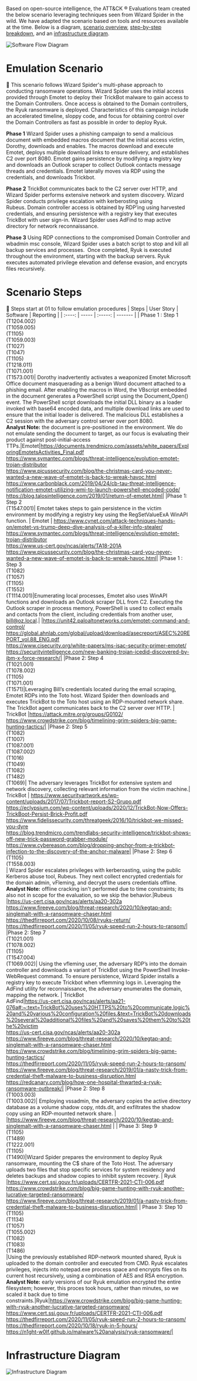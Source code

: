 Based on open-source intelligence, the ATT&CK ® Evaluations team created the below scenario leveraging techniques seen from Wizard Spider in the wild. We have adapted the scenario based on tools and resources available at the time. Below is a diagram, [scenario overview](#emulation-scenario), [step-by-step breakdown](#scenario-steps), and an [infrastructure diagram](#infrastructure-diagram). 


![Software Flow Diagram](/Resources/images/SoftwareFlow.jpeg)

# Emulation Scenario
📖 
This scenario follows Wizard Spider's multi-phase approach to conducting ransomware operations. Wizard Spider uses the initial access provided through Emotet to deploy their TrickBot malware to gain access to the Domain Controllers. Once access is obtained to the Domain controllers, the Ryuk ransomware is deployed. Characteristics of this campaign include an accelerated timeline, sloppy code, and focus for obtaining control over the Domain Controllers as fast as possible in order to deploy Ryuk.

**Phase 1** Wizard Spider uses a phishing campaign to send a malicious document with embedded macros document that the initial access victim, Dorothy, downloads and enables. The macros download and execute Emotet, deploys multiple download links to ensure delivery, and establishes C2 over port 8080. Emotet  gains persistence by modifying a registry key and downloads an Outlook scraper to collect Outlook contacts message threads and credentials. Emotet laterally moves via RDP using the credentials, and downloads Trickbot.

**Phase 2** TrickBot communicates back to the C2 server over HTTP, and Wizard Spider performs extensive network and system discovery. Wizard Spider conducts privilege escalation with kerberosting using Rubeus. Domain controller access is obtained by RDP’ing using harvested credentials, and ensuring persistence with a registry key that executes TrickBot with user sign-in. Wizard Spider uses AdFind to map active directory for network reconnaissance. 

**Phase 3** Using RDP connections to the compromised Domain Controller and wbadmin msc console, Wizard Spider uses a batch script to stop and kill all backup services and processes.  Once completed, Ryuk is executed throughout the environment, starting with the backup servers. Ryuk executes automated privilege elevation and defense evasion, and encrypts files recursively. 


# Scenario Steps 
👣 
Steps start at 01 to follow emulation procedures
| Steps | User Story | Software | Reporting |
| :----: | ----- | :-----: | ------- |
| Phase 1 : Step 1 <br>(T1204.002)<br>(T1059.005)​<br>(T1105)​<br>(T1059.003)​<br>(T1027​)<br>(T1047)​<br>(T1105)​<br>(T1218.011)​<br>(T1071.001)​<br>(T1573.001)​| Dorothy inadvertently activates a weaponized Emotet Microsoft Office document masquerading as a benign Word document attached to a phishing email. After enabling the macros in Word, the VBscript embedded in the document generates a PowerShell script using the Document_Open() event. The PowerShell script downloads the initial DLL binary as a loader invoked with base64 encoded data, and multiple download links are used to ensure that the initial loader is delivered. The malicious DLL establishes a C2 session with the adversary control server over port 8080.<br>**Analyst Note:** the document is pre-positioned in the environment. We do not emulate sending the document to target, as our focus is evaluating their product against post-initial-access TTPs.|Emotet|https://documents.trendmicro.com/assets/white_papers/ExploringEmotetsActivities_Final.pdf<br>https://www.symantec.com/blogs/threat-intelligence/evolution-emotet-trojan-distributor <br> https://www.picussecurity.com/blog/the-christmas-card-you-never-wanted-a-new-wave-of-emotet-is-back-to-wreak-havoc.html<br>https://www.carbonblack.com/2019/04/24/cb-tau-threat-intelligence-notification-emotet-utilizing-wmi-to-launch-powershell-encoded-code/<br>https://blog.talosintelligence.com/2019/01/return-of-emotet.html|
|Phase 1: Step 2<br>(T1547.001)​| Emotet takes steps to gain persistence in the victim environment by modifying a registry key using the RegSetValueExA WinAPI function. | Emotet | https://www.cynet.com/attack-techniques-hands-on/emotet-vs-trump-deep-dive-analysis-of-a-killer-info-stealer/<br>https://www.symantec.com/blogs/threat-intelligence/evolution-emotet-trojan-distributor<br>https://www.us-cert.gov/ncas/alerts/TA18-201A<br>https://www.picussecurity.com/blog/the-christmas-card-you-never-wanted-a-new-wave-of-emotet-is-back-to-wreak-havoc.html|
|Phase 1 : Step 3<br>(T1082)​<br>(T1057)​<br>(T1105)<br>(T1552)<br>(T1114.001)|Enumerating local processes, Emotet also uses WinAPI functions and downloads an Outlook scraper DLL from C2. Executing the Outlook scraper in process memory, PowerShell is used to collect emails and contacts from the client, including credentials from another user, bill@oz.local.| |https://unit42.paloaltonetworks.com/emotet-command-and-control/<br>https://global.ahnlab.com/global/upload/download/asecreport/ASEC%20REPORT_vol.88_ENG.pdf<br>https://www.cisecurity.org/white-papers/ms-isac-security-primer-emotet/<br>https://securityintelligence.com/new-banking-trojan-icedid-discovered-by-ibm-x-force-research/|
|Phase 2: Step 4<br>(T1021.001)<br>(T1078.002)<br>(T1105)<br>(T1071.001)<br>(T1571)|Leveraging Bill’s credentials located during the email scraping, Emotet RDPs into the Toto host. Wizard Spider then downloads and executes TrickBot to the Toto host using an RDP-mounted network share. The TrickBot agent communicates back to the C2 server over HTTP. | TrickBot |https://attack.mitre.org/groups/G0102/<br>https://www.crowdstrike.com/blog/timelining-grim-spiders-big-game-hunting-tactics/|
|Phase 2: Step 5<br>(T1082)​<br>(T1007)<br>(T1087.001)<br>(T1087.002)<br>(T1016)<br>(T1049)<br>(T1082)<br>(T1482)<br>(T1069)| The adversary leverages TrickBot for extensive system and network discovery, collecting relevant information from the victim machine.| TrickBot | https://www.securityartwork.es/wp-content/uploads/2017/07/Trickbot-report-S2-Grupo.pdf<br>https://eclypsium.com/wp-content/uploads/2020/12/TrickBot-Now-Offers-TrickBoot-Persist-Brick-Profit.pdf <br> https://www.fidelissecurity.com/threatgeek/2016/10/trickbot-we-missed-you-dyre <br> https://blog.trendmicro.com/trendlabs-security-intelligence/trickbot-shows-off-new-trick-password-grabber-module/<br> https://www.cybereason.com/blog/dropping-anchor-from-a-trickbot-infection-to-the-discovery-of-the-anchor-malware|
|Phase 2: Step 6<br>(T1105)​<br>(T1558.003)​<br>| Wizard Spider escalates privileges with kerberoasting, using the public Kerberos abuse tool, Rubeus. They next collect encrypted credentials for the domain admin, vFleming, and decrypt the users credentials offline. <br>**Analyst Note:** offline cracking isn't performed due to time constraints; its also not in scope for the evaluation, so we skip the behavior.|Rubeus |https://us-cert.cisa.gov/ncas/alerts/aa20-302a<br>https://www.fireeye.com/blog/threat-research/2020/10/kegtap-and-singlemalt-with-a-ransomware-chaser.html<br>https://thedfirreport.com/2020/10/08/ryuks-return/<br>https://thedfirreport.com/2020/11/05/ryuk-speed-run-2-hours-to-ransom/|
|Phase 2: Step 7<br>(T1021.001)​<br>(T1078.002)​<br>(T1105)​<br>(T1547.004)​<br>(T1069.002)| Using the vfleming user, the adversary RDP’s into the domain controller and downloads a variant of TrickBot using the PowerShell Invoke-WebRequest command. To ensure persistence, Wizard Spider installs a registry key to execute Trickbot when vflemming logs in. Leveraging the AdFind utility for reconnaissance, the adversary enumerates the domain, mapping the network. | TrickBot<br>AdFind|https://us-cert.cisa.gov/ncas/alerts/aa21-076a#:~:text=TrickBot%20uses%20HTTPS%20to%20communicate,logic%20and%20various%20configuration%20files.&text=TrickBot%20downloads%20several%20additional%20files%20and%20saves%20them%20to%20the%20victim<br>https://us-cert.cisa.gov/ncas/alerts/aa20-302a<br>https://www.fireeye.com/blog/threat-research/2020/10/kegtap-and-singlemalt-with-a-ransomware-chaser.html<br>https://www.crowdstrike.com/blog/timelining-grim-spiders-big-game-hunting-tactics/<br>https://thedfirreport.com/2020/11/05/ryuk-speed-run-2-hours-to-ransom/<br>https://www.fireeye.com/blog/threat-research/2019/01/a-nasty-trick-from-credential-theft-malware-to-business-disruption.html <br>https://redcanary.com/blog/how-one-hospital-thwarted-a-ryuk-ransomware-outbreak/|
|Phase 2: Step 8<br>(T1003.003)​<br>(T1003.002)​| Employing vssadmin, the adversary copies the active directory database as a volume shadow copy, ntds.dit, and exfiltrates the shadow copy using an RDP-mounted network share. | |https://www.fireeye.com/blog/threat-research/2020/10/kegtap-and-singlemalt-with-a-ransomware-chaser.html |
| Phase 3: Step 9<br>(T1105)​<br>(T1489)​<br>(T1222.001)​<br>(T1105)​<br>(T1490)​|Wizard Spider prepares the environment to deploy Ryuk ransomware, mounting the C$ share of the Toto Host. The adversary uploads two files that stop specific services for system residency and deletes backups and shadow copies to inhibit system recovery. | Ryuk |https://www.cert.ssi.gouv.fr/uploads/CERTFR-2021-CTI-006.pdf <br> https://www.crowdstrike.com/blog/big-game-hunting-with-ryuk-another-lucrative-targeted-ransomware/<br> https://www.fireeye.com/blog/threat-research/2019/01/a-nasty-trick-from-credential-theft-malware-to-business-disruption.html|
| Phase 3: Step 10<br>(T1105)​<br>(T1134)​<br>(T1057)​<br>(T1055.002)​<br>(T1082)​<br>(T1083)​<br>(T1486)​<br>|Using the previously established RDP-network mounted shared, Ryuk is uploaded to the domain controller and executed from CMD. Ryuk escalates privileges, injects into notepad.exe process space and encrypts files on its current host recursively, using a combination of AES and RSA encryption.<br>**Analyst Note:** early versions of our Ryuk emulation encrypted the entire filesystem; however, this proces took hours, rather than minutes, so we scaled it back due to time constraints.|Ryuk|https://www.crowdstrike.com/blog/big-game-hunting-with-ryuk-another-lucrative-targeted-ransomware/<br>https://www.cert.ssi.gouv.fr/uploads/CERTFR-2021-CTI-006.pdf <br>https://thedfirreport.com/2020/11/05/ryuk-speed-run-2-hours-to-ransom/<br>https://thedfirreport.com/2020/10/18/ryuk-in-5-hours/ <br>https://n1ght-w0lf.github.io/malware%20analysis/ryuk-ransomware/|

# Infrastructure Diagram
![Infrastructure Diagram](/Resources/images/InfrastructureDiagram.png)
